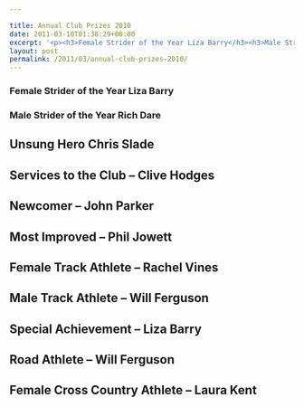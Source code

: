 ```yaml
---

title: Annual Club Prizes 2010
date: 2011-03-10T01:38:29+00:00
excerpt: '<p><h3>Female Strider of the Year Liza Barry</h3><h3>Male Strider of the Year Rich Dare</h3><h2>Unsung Hero Chris Slade</h2><h2>Services to the Club - Clive Hodges</h2><h2>Newcomer - John Parker</h2><h2>Most Improved - Phil Jowett</h2><h2>Female Track Athlete - Rachel Vines</h2><h2>Male Track Athlete - Will Ferguson</h2><h2>Special Achievement - Liza Barry</h2><h2>Road Athlete - Will Ferguson</h2><h2>Female Cross Country Athlete - Laura Kent</h2></p>'
layout: post
permalink: /2011/03/annual-club-prizes-2010/
---
```

### Female Strider of the Year Liza Barry</p> 

### Male Strider of the Year Rich Dare</p> 

## Unsung Hero Chris Slade</p> 

## Services to the Club &#8211; Clive Hodges</p> 

## Newcomer &#8211; John Parker</p> 

## Most Improved &#8211; Phil Jowett</p> 

## Female Track Athlete &#8211; Rachel Vines</p> 

## Male Track Athlete &#8211; Will Ferguson</p> 

## Special Achievement &#8211; Liza Barry</p> 

## Road Athlete &#8211; Will Ferguson</p> 

## Female Cross Country Athlete &#8211; Laura Kent</p>